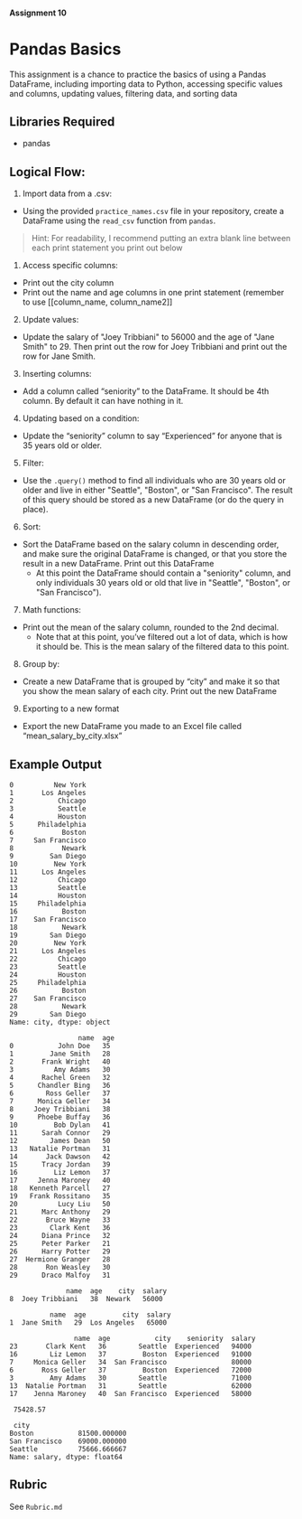#### Assignment 10
# Pandas Basics

This assignment is a chance to practice the basics of using a Pandas DataFrame, including importing data to Python, accessing specific values and columns, updating values, filtering data, and sorting data

## Libraries Required
-	pandas

## Logical Flow:
1. Import data from a .csv:
-	Using the provided `practice_names.csv` file in your repository, create a DataFrame using the `read_csv` function from `pandas`.

> Hint: For readability, I recommend putting an extra blank line between each print statement you print out below

1. Access specific columns:
-	Print out the city column
-	Print out the name and age columns in one print statement (remember to use [[column_name, column_name2]]

2. Update values:
-	Update the salary of "Joey Tribbiani" to 56000 and the age of "Jane Smith" to 29. Then print out the row for Joey Tribbiani and print out the row for Jane Smith.

3. Inserting columns:
-	Add a column called “seniority” to the DataFrame. It should be 4th column. By default it can have nothing in it.

4. Updating based on a condition:
-	Update the “seniority” column to say “Experienced” for anyone that is 35 years old or older.

5. Filter:
-	Use the `.query()` method to find all individuals who are 30 years old or older and live in either "Seattle", "Boston", or "San Francisco". The result of this query should be stored as a new DataFrame (or do the query in place).

6. Sort:
-	Sort the DataFrame based on the salary column in descending order, and make sure the original DataFrame is changed, or that you store the result in a new DataFrame. Print out this DataFrame
    - At this point the DataFrame should contain a "seniority" column, and only individuals 30 years old or old that live in "Seattle", "Boston", or "San Francisco").

7. Math functions:
-	Print out the mean of the salary column, rounded to the 2nd decimal.
    - Note that at this point, you’ve filtered out a lot of data, which is how it should be. This is the mean salary of the filtered data to this point.

8. Group by:
-	Create a new DataFrame that is grouped by “city” and make it so that you show the mean salary of each city. Print out the new DataFrame

9. Exporting to a new format
-	Export the new DataFrame you made to an Excel file called “mean_salary_by_city.xlsx”

## Example Output
```
0          New York
1       Los Angeles
2           Chicago
3           Seattle
4           Houston
5      Philadelphia
6            Boston
7     San Francisco
8            Newark
9         San Diego
10         New York
11      Los Angeles
12          Chicago
13          Seattle
14          Houston
15     Philadelphia
16           Boston
17    San Francisco
18           Newark
19        San Diego
20         New York
21      Los Angeles
22          Chicago
23          Seattle
24          Houston
25     Philadelphia
26           Boston
27    San Francisco
28           Newark
29        San Diego
Name: city, dtype: object

                 name  age
0           John Doe   35
1         Jane Smith   28
2       Frank Wright   40
3          Amy Adams   30
4       Rachel Green   32
5      Chandler Bing   36
6        Ross Geller   37
7      Monica Geller   34
8     Joey Tribbiani   38
9      Phoebe Buffay   36
10         Bob Dylan   41
11      Sarah Connor   29
12        James Dean   50
13   Natalie Portman   31
14       Jack Dawson   42
15      Tracy Jordan   39
16         Liz Lemon   37
17     Jenna Maroney   40
18   Kenneth Parcell   27
19   Frank Rossitano   35
20          Lucy Liu   50
21      Marc Anthony   29
22       Bruce Wayne   33
23        Clark Kent   36
24      Diana Prince   32
25      Peter Parker   21
26      Harry Potter   29
27  Hermione Granger   28
28       Ron Weasley   30
29      Draco Malfoy   31

              name  age    city  salary
8  Joey Tribbiani   38  Newark   56000

          name  age         city  salary
1  Jane Smith   29  Los Angeles   65000

                name  age           city    seniority  salary
23       Clark Kent   36        Seattle  Experienced   94000
16        Liz Lemon   37         Boston  Experienced   91000
7     Monica Geller   34  San Francisco                80000
6       Ross Geller   37         Boston  Experienced   72000
3         Amy Adams   30        Seattle                71000
13  Natalie Portman   31        Seattle                62000
17    Jenna Maroney   40  San Francisco  Experienced   58000

 75428.57

 city
Boston           81500.000000
San Francisco    69000.000000
Seattle          75666.666667
Name: salary, dtype: float64
```

## Rubric
See `Rubric.md`